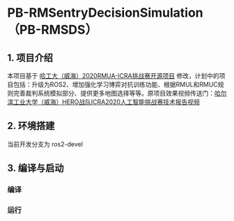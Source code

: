 # PB-RMSentryDecisionSimulation（PB-RMSDS）

## 1. 项目介绍
本项目基于 [哈工大（威海）2020RMUA-ICRA挑战赛开源项目](https://github.com/chalkchalk/1CRA_HER0) 修改，计划中的项目包括：升级为ROS2、增加强化学习博弈对抗训练功能、根据RMUL和RMUC规则完善裁判系统模拟部分、提供更多地图选择等等。原项目效果视频传送门：[哈尔滨工业大学（威海）HERO战队ICRA2020人工智能挑战赛技术报告视频](https://www.bilibili.com/video/BV11U4y1a7tW?vd_source=ba34da388d14a6cc3e50840d02f1c4ea)

## 2. 环境搭建
当前开发分支为 ros2-devel

## 3. 编译与启动

### 编译


### 运行

